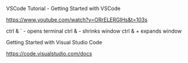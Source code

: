 VSCode Tutorial - Getting Started with VSCode

https://www.youtube.com/watch?v=ORrELERGIHs&t=103s

ctrl & ` - opens terminal
ctrl & - shrinks window
ctrl & + expands window

Getting Started with Visual Studio Code

https://code.visualstudio.com/docs
